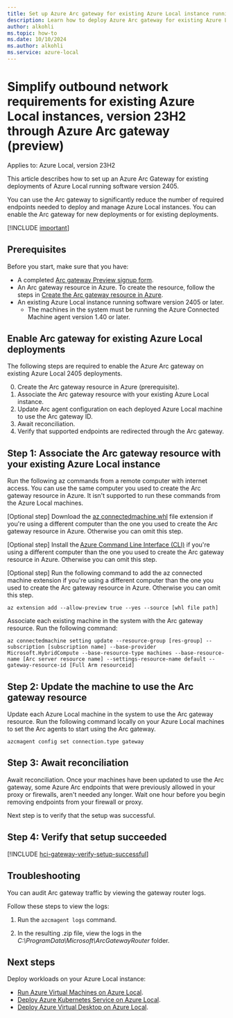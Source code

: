 ```yaml
--- 
title: Set up Azure Arc gateway for existing Azure Local instance running version 2405 (preview)
description: Learn how to deploy Azure Arc gateway for existing Azure Local deployments running software version 2405 (preview). 
author: alkohli
ms.topic: how-to
ms.date: 10/10/2024
ms.author: alkohli
ms.service: azure-local
---
```


# Simplify outbound network requirements for existing Azure Local instances, version 23H2 through Azure Arc gateway (preview)

Applies to: Azure Local, version 23H2

This article describes how to set up an Azure Arc Gateway for existing deployments of Azure Local running software version 2405.

You can use the Arc gateway to significantly reduce the number of required endpoints needed to deploy and manage Azure Local instances. You can enable the Arc gateway for new deployments or for existing deployments. 

[!INCLUDE [important](../includes/hci-preview.md)]

## Prerequisites

Before you start, make sure that you have:

- A completed [Arc gateway Preview signup form](https://forms.office.com/pages/responsepage.aspx?id=v4j5cvGGr0GRqy180BHbR2WRja4SbkFJm6k6LDfxchxUN1dYTlZIM1JYTVFCN0RVTjgyVEZHMkFTSC4u).
- An Arc gateway resource in Azure. To create the resource, follow the steps in [Create the Arc gateway resource in Azure](./deployment-azure-arc-gateway-overview.md#create-the-arc-gateway-resource-in-azure).
- An existing Azure Local instance running software version 2405 or later.
  - The machines in the system must be running the Azure Connected Machine agent version 1.40 or later.

## Enable Arc gateway for existing Azure Local deployments

The following steps are required to enable the Azure Arc gateway on existing Azure Local 2405 deployments.

0. Create the Arc gateway resource in Azure (prerequisite).
1. Associate the Arc gateway resource with your existing Azure Local instance.
2. Update Arc agent configuration on each deployed Azure Local machine to use the Arc gateway ID.
3. Await reconciliation.
4. Verify that supported endpoints are redirected through the Arc gateway.


## Step 1: Associate the Arc gateway resource with your existing Azure Local instance

Run the following az commands from a remote computer with internet access. You can use the same computer you used to create the Arc gateway resource in Azure. It isn't supported to run these commands from the Azure Local machines.

[Optional step] Download the [az connectedmachine.whl](https://aka.ms/ArcGatewayWhl) file extension if you're using a different computer than the one you used to create the Arc gateway resource in Azure. Otherwise you can omit this step.

[Optional step] Install the [Azure Command Line Interface (CLI)](/cli/azure/install-azure-cli-windows?tabs=azure-cli) if you're using a different computer than the one you used to create the Arc gateway resource in Azure. Otherwise you can omit this step.

[Optional step] Run the following command to add the az connected machine extension if you're using a different computer than the one you used to create the Arc gateway resource in Azure. Otherwise you can omit this step.

```azurecli
az extension add --allow-preview true --yes --source [whl file path] 
```

Associate each existing machine in the system with the Arc gateway resource. Run the following command:

```azurecli
az connectedmachine setting update --resource-group [res-group] --subscription [subscription name] --base-provider Microsoft.HybridCompute --base-resource-type machines --base-resource-name [Arc server resource name] --settings-resource-name default --gateway-resource-id [Full Arm resourceid]
```

## Step 2: Update the machine to use the Arc gateway resource  

Update each Azure Local machine in the system to use the Arc gateway resource. Run the following command locally on your Azure Local machines to set the Arc agents to start using the Arc gateway.

```azurecli
azcmagent config set connection.type gateway
```

## Step 3: Await reconciliation

Await reconciliation. Once your machines have been updated to use the Arc gateway, some Azure Arc endpoints that were previously allowed in your proxy or firewalls, aren't needed any longer. Wait one hour before you begin removing endpoints from your firewall or proxy.

Next step is to verify that the setup was successful.

## Step 4: Verify that setup succeeded

[!INCLUDE [hci-gateway-verify-setup-successful](../includes/hci-gateway-verify-setup-successful.md)]

## Troubleshooting  

You can audit Arc gateway traffic by viewing the gateway router logs.  

Follow these steps to view the logs:

1. Run the `azcmagent logs` command.

1. In the resulting .zip file, view the logs in the *C:\ProgramData\Microsoft\ArcGatewayRouter* folder.


## Next steps

Deploy workloads on your Azure Local instance:

- [Run Azure Virtual Machines on Azure Local](../manage/create-arc-virtual-machines.md).
- [Deploy Azure Kubernetes Service on Azure Local](/azure/aks/hybrid/aks-create-clusters-cli).
- [Deploy Azure Virtual Desktop on Azure Local](/azure/virtual-desktop/deploy-azure-virtual-desktop).